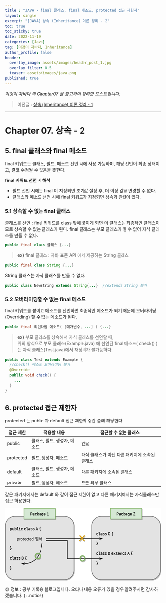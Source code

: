 ```yaml
---
title : "JAVA - final 클래스, final 메소드, protected 접근 제한자"
layout: single
excerpt: "[JAVA] 상속 (Inheritance) 이론 정리 - 2"
toc: true
toc_sticky: true
date: 2022-11-19
categories: [Java]
tag: [이것이 자바다, Inheritance]
author_profile: false
header:
  overlay_image: assets/images/header_post_1.jpg
  overlay_filter: 0.5 
  teaser: assets/images/java.png
published: true
---
```


*<i class="fa fa-info-circle" aria-hidden="true"></i> 이것이 자바다 의 Chapter07 을 참고하여 정리한 포스트입니다.*  

> 이전글
: [상속 (Inheritance) 이론 정리 - 1](https://sun0te.github.io/java/Inheritance_01/)  

---

# Chapter 07. 상속 - 2

## 5. final 클래스와 final 메소드   

final 키워드는 클래스, 필드, 메소드 선언 시에 사용 가능하며, 해당 선언이 최종 상태이고, 결코 수정될 수 없음을 뜻한다.  

**final 키워드 선언 시 해석**  
  - 필드 선언 시에는 final 이 지정되면 초기값 설정 후, 더 이상 값을 변경할 수 없다.  
  - 클래스와 메소드 선언 시에 final 키워드가 지정되면 상속과 관련이 있다. 

### 5.1 상속할 수 없는 final 클래스   
클래스를 선언 : final 키워드를 class 앞에 붙이게 되면 이 클래스는 최종적인 클래스이므로 상속할 수 없는 클래스가 된다. 
final 클래스는 부모 클래스가 될 수 없어 자식 클래스를 만들 수 없다.  
```java
public final class 클래스 {...}
```  

> **ex)** final 클래스 : 자바 표준 API 에서 제공하는 String 클래스
  ```java
  public final class String {...}
  ```  
String 클래스는 자식 클래스를 만들 수 없다.
  ```java
  public class NewString extends String{...}  //extends String 불가 
  ```

### 5.2 오버라이딩할 수 없는 final 메소드   
final 키워드를 붙이고 메소드를 선언하면 최종적인 메소드가 되기 때문에 오버라이딩(Overriding) 할 수 없는 메소드가 된다.   
```java
public final 리턴타입 메소드( [매개변수, ...] ) {...}
```
> **ex)** 부모 클래스를 상속해서 자식 클래스를 선언할 때,  
위의 양식으로 부모 클래스(Example.java) 에 선언된 final 메소드( check() )는 자식 클래스(Test.java)에서 재정의가 불가능하다.  

```java
public class Test extends Example {
  //check() 메소드 오버라이딩 불가
  @Override
  public void check() {
    ...
  }
}
```

## 6. protected 접근 제한자  
protected 는 public 과 default 접근 제한의 중간 쯤에 해당한다.  

| 접근 제한 | 적용할 내용 | 접근할 수 없는 클래스 |
|----------|-------------|---------------------|
| public | 클래스, 필드, 생성자, 메소드 | 없음 |
| protected | 필드, 생성자, 메소드 | 자식 클래스가 아닌 다른 패키지에 소속된 클래스 |
| default | 클래스, 필드, 생성자, 메소드 | 다른 패키지에 소속된 클래스 |
| private | 필드, 생성자, 메소드 | 모든 외부 클래스 |

같은 패키지에서는 default 와 같이 접근 제한이 없고 다른 패키지에서는 자식클래스만 접근 허용한다.  
<center><img src="/images/2022-11-18-java_Inheritance/protected.png"></center>  

🌞 정보 : 공부 기록용 블로그입니다. 오타나 내용 오류가 있을 경우 알려주시면 감사하겠습니다.
{: .notice}
